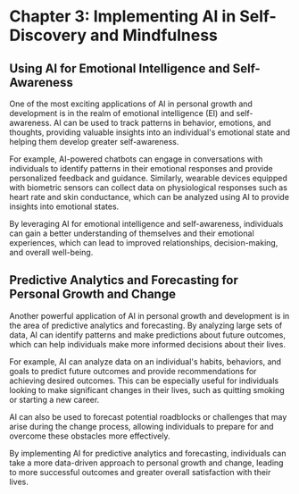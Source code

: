 Chapter 3: Implementing AI in Self-Discovery and Mindfulness
============================================================

Using AI for Emotional Intelligence and Self-Awareness
------------------------------------------------------

One of the most exciting applications of AI in personal growth and development is in the realm of emotional intelligence (EI) and self-awareness. AI can be used to track patterns in behavior, emotions, and thoughts, providing valuable insights into an individual's emotional state and helping them develop greater self-awareness.

For example, AI-powered chatbots can engage in conversations with individuals to identify patterns in their emotional responses and provide personalized feedback and guidance. Similarly, wearable devices equipped with biometric sensors can collect data on physiological responses such as heart rate and skin conductance, which can be analyzed using AI to provide insights into emotional states.

By leveraging AI for emotional intelligence and self-awareness, individuals can gain a better understanding of themselves and their emotional experiences, which can lead to improved relationships, decision-making, and overall well-being.

Predictive Analytics and Forecasting for Personal Growth and Change
-------------------------------------------------------------------

Another powerful application of AI in personal growth and development is in the area of predictive analytics and forecasting. By analyzing large sets of data, AI can identify patterns and make predictions about future outcomes, which can help individuals make more informed decisions about their lives.

For example, AI can analyze data on an individual's habits, behaviors, and goals to predict future outcomes and provide recommendations for achieving desired outcomes. This can be especially useful for individuals looking to make significant changes in their lives, such as quitting smoking or starting a new career.

AI can also be used to forecast potential roadblocks or challenges that may arise during the change process, allowing individuals to prepare for and overcome these obstacles more effectively.

By implementing AI for predictive analytics and forecasting, individuals can take a more data-driven approach to personal growth and change, leading to more successful outcomes and greater overall satisfaction with their lives.


